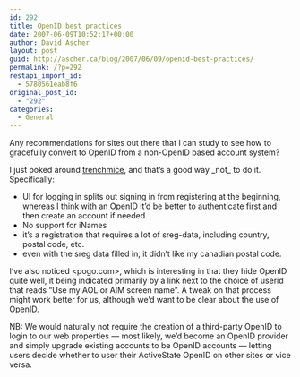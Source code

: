 ```yaml
---
id: 292
title: OpenID best practices
date: 2007-06-09T10:52:17+00:00
author: David Ascher
layout: post
guid: http://ascher.ca/blog/2007/06/09/openid-best-practices/
permalink: /?p=292
restapi_import_id:
  - 5780561eab8f6
original_post_id:
  - "292"
categories:
  - General
---
```

Any recommendations for sites out there that I can study to see how to gracefully convert to OpenID from a non-OpenID based account system?

I just poked around [trenchmice](http://www.trenchmice.com/), and that&#8217;s a good way \_not\_ to do it. Specifically:

  * UI for logging in splits out signing in from registering at the beginning, whereas I think with an OpenID it&#8217;d be better to authenticate first and then create an account if needed. 
  * No support for iNames 
  * it&#8217;s a registration that requires a lot of sreg-data, including country, postal code, etc. 
  * even with the sreg data filled in, it didn&#8217;t like my canadian postal code. 

I&#8217;ve also noticed <pogo.com>, which is interesting in that they hide OpenID quite well, it being indicated primarily by a link next to the choice of userid that reads &#8220;Use my AOL or AIM screen name&#8221;. A tweak on that process might work better for us, although we&#8217;d want to be clear about the use of OpenID.

NB: We would naturally not require the creation of a third-party OpenID to login to our web properties &#8212; most likely, we&#8217;d become an OpenID provider and simply upgrade existing accounts to be OpenID accounts &#8212; letting users decide whether to user their ActiveState OpenID on other sites or vice versa.